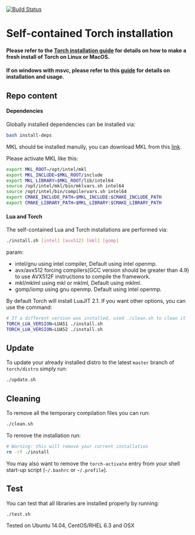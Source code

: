 [![Build Status](https://travis-ci.org/torch/distro.svg?branch=master)](https://travis-ci.org/torch/distro)

Self-contained Torch installation
============

#### Please refer to the [Torch installation guide](http://torch.ch/docs/getting-started.html#_) for details on how to make a fresh install of Torch on Linux or MacOS.
#### If on windows with msvc, please refer to this [guide](win-files/README.md) for details on installation and usage.


## Repo content
#### Dependencies
Globally installed dependencies can be installed via:
```bash
bash install-deps
```
MKL should be installed manully, you can download MKL from this [link](https://registrationcenter.intel.com/en/products/postregistration/?sn=33RM-SVW7ZRXR&EmailID=xiaohui.zhao%40intel.com&Sequence=1791078&dnld=t).

Please activate MKL like this:
```bash
export MKL_ROOT=/opt/intel/mkl
export MKL_INCLUDE=$MKL_ROOT/include
export MKL_LIBRARY=$MKL_ROOT/lib/intel64
source /opt/intel/mkl/bin/mklvars.sh intel64
source /opt/intel/bin/compilervars.sh intel64
export CMAKE_INCLUDE_PATH=$MKL_INCLUDE:$CMAKE_INCLUDE_PATH
export CMAKE_LIBRARY_PATH=$MKL_LIBRARY:$CMAKE_LIBRARY_PATH
```


#### Lua and Torch
The self-contained Lua and Torch installations are performed via:
```bash
./install.sh [intel] [avx512] [mkl] [gomp]
```
param:  
 * intel/gnu    using intel compiler, Default using intel openmp.  
 * avx/avx512   forcing compilers(GCC version should be greater than 4.9) to use AVX512F instructions to compile the framework.  
 * mkl/mklml    using mkl or mklml, Default using mklml.
 * gomp/iomp    using gnu openmp. Default using intel openmp.     

By default Torch will install LuaJIT 2.1. If you want other options, you can use the command:
```bash
# If a different version was installed, used ./clean.sh to clean it
TORCH_LUA_VERSION=LUA51 ./install.sh
TORCH_LUA_VERSION=LUA52 ./install.sh
```

## Update
To update your already installed distro to the latest `master` branch of `torch/distro` simply run:
```bash
./update.sh
```

## Cleaning
To remove all the temporary compilation files you can run:
```bash
./clean.sh
```

To remove the installation run:
```bash
# Warning: this will remove your current installation
rm -rf ./install
```
You may also want to remove the `torch-activate` entry from your shell start-up script (`~/.bashrc` or `~/.profile`).

## Test
You can test that all libraries are installed properly by running:
```bash
./test.sh
```

Tested on Ubuntu 14.04, CentOS/RHEL 6.3 and OSX
